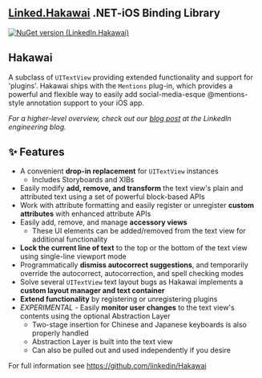 ## [Linked.Hakawai](https://github.com/linkedin/Hakawai) .NET-iOS Binding Library 
[![NuGet version (LinkedIn.Hakawai)](https://img.shields.io/nuget/v/LinkedIn.Hakawai.svg?style=flat-square)](https://www.nuget.org/packages/LinkedIn.Hakawai/)
## Hakawai

A subclass of `UITextView` providing extended functionality and support for 'plugins'. Hakawai ships with the `Mentions` plug-in, which provides a powerful and flexible way to easily add social-media-esque @mentions-style annotation support to your iOS app.

*For a higher-level overview, check out our [blog post](http://engineering.linkedin.com/ios/introducing-hakawai-powerful-mentions-enabled-text-view-ios) at the LinkedIn engineering blog.*


## :sparkles: Features

- A convenient **drop-in replacement** for ``UITextView`` instances
  - Includes Storyboards and XIBs
- Easily modify **add, remove, and transform** the text view's plain and attributed text using a set of powerful block-based APIs
- Work with attribute formatting and easily register or unregister **custom attributes** with enhanced attribute APIs
- Easily add, remove, and manage **accessory views**
  - These UI elements can be added/removed from the text view for additional functionality
- **Lock the current line of text** to the top or the bottom of the text view using single-line viewport mode
- Programmatically **dismiss autocorrect suggestions**, and temporarily override the autocorrect, autocorrection, and spell checking modes
- Solve several `UITextView` text layout bugs as Hakawai implements a **custom layout manager and text container**
- **Extend functionality** by registering or unregistering plugins
- *EXPERIMENTAL* - Easily **monitor user changes** to the text view's contents using the optional Abstraction Layer
    - Two-stage insertion for Chinese and Japanese keyboards is also properly handled
    - Abstraction Layer is built into the text view
    - Can also be pulled out and used independently if you desire


For full information see https://github.com/linkedin/Hakawai